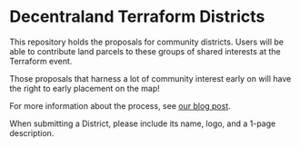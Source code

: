 # Decentraland Terraform Districts

This repository holds the proposals for community districts. Users will be able to contribute land parcels to these groups of shared interests at the Terraform event.

Those proposals that harness a lot of community interest early on will have the right to early placement on the map!

For more information about the process, see [our blog post](https://medium.com/p/acb777025218).

When submitting a District, please include its name, logo, and a 1-page description.
